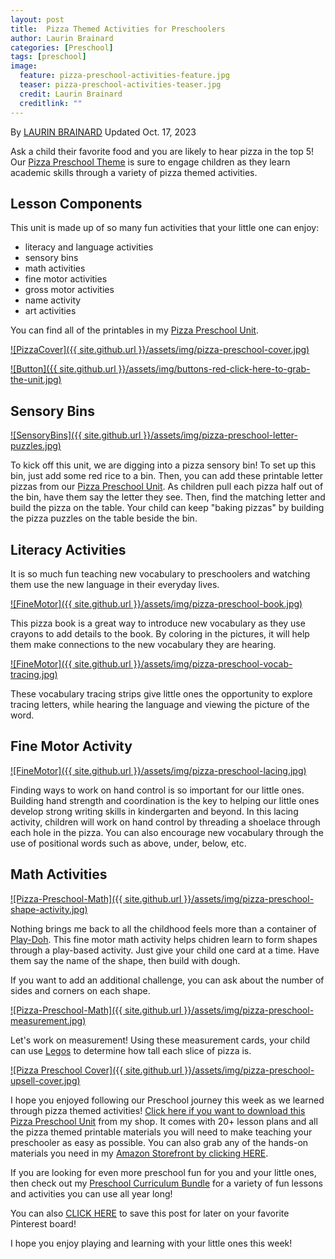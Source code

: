 ```yaml
---
layout: post
title:  Pizza Themed Activities for Preschoolers
author: Laurin Brainard
categories: [Preschool]
tags: [preschool]
image:
  feature: pizza-preschool-activities-feature.jpg
  teaser: pizza-preschool-activities-teaser.jpg
  credit: Laurin Brainard
  creditlink: ""
---
```

By [LAURIN BRAINARD](https://theprimarybrain.com/menu/about/) Updated Oct. 17, 2023

Ask a child their favorite food and you are likely to hear pizza in the top 5! Our [Pizza Preschool Theme](https://www.teacherspayteachers.com/Product/Pizza-Theme-Preschool-Curriculum-and-Lesson-Plans-Pre-K-Activities-8371690?utm_source=PB%20Blog&utm_campaign=Pizza%20Preschool%20Unit) is sure to engage children as they learn academic skills through a variety of pizza themed activities.

## Lesson Components 
This unit is made up of so many fun activities that your little one can enjoy:
- literacy and language activities
- sensory bins 
- math activities
- fine motor activities
- gross motor activities
- name activity
- art activities

You can find all of the printables in my [Pizza Preschool Unit](https://www.teacherspayteachers.com/Product/Pizza-Theme-Preschool-Curriculum-and-Lesson-Plans-Pre-K-Activities-8371690?utm_source=PB%20Blog&utm_campaign=Pizza%20Preschool%20Unit). 

[![PizzaCover]({{ site.github.url }}/assets/img/pizza-preschool-cover.jpg)](https://www.teacherspayteachers.com/Product/Pizza-Theme-Preschool-Curriculum-and-Lesson-Plans-Pre-K-Activities-8371690?utm_source=PB%20Blog&utm_campaign=Pizza%20Preschool%20Unit)

[![Button]({{ site.github.url }}/assets/img/buttons-red-click-here-to-grab-the-unit.jpg)](https://www.teacherspayteachers.com/Product/Pizza-Theme-Preschool-Curriculum-and-Lesson-Plans-Pre-K-Activities-8371690?utm_source=PB%20Blog&utm_campaign=Pizza%20Preschool%20Unit)

## Sensory Bins

[![SensoryBins]({{ site.github.url }}/assets/img/pizza-preschool-letter-puzzles.jpg)](https://www.teacherspayteachers.com/Product/Pizza-Theme-Preschool-Curriculum-and-Lesson-Plans-Pre-K-Activities-8371690?utm_source=PB%20Blog&utm_campaign=Pizza%20Preschool%20Unit)

To kick off this unit, we are digging into a pizza sensory bin! To set up this bin, just add some red rice to a bin. Then, you can add these printable letter pizzas from our [Pizza Preschool Unit](https://www.teacherspayteachers.com/Product/Pizza-Theme-Preschool-Curriculum-and-Lesson-Plans-Pre-K-Activities-8371690?utm_source=PB%20Blog&utm_campaign=Pizza%20Preschool%20Unit). As children pull each pizza half out of the bin, have them say the letter they see. Then, find the matching letter and build the pizza on the table. Your child can keep "baking pizzas" by building the pizza puzzles on the table beside the bin. 

## Literacy Activities

It is so much fun teaching new vocabulary to preschoolers and watching them use the new language in their everyday lives. 

[![FineMotor]({{ site.github.url }}/assets/img/pizza-preschool-book.jpg)](https://www.teacherspayteachers.com/Product/Pizza-Theme-Preschool-Curriculum-and-Lesson-Plans-Pre-K-Activities-8371690?utm_source=PB%20Blog&utm_campaign=Pizza%20Preschool%20Unit)

This pizza book is a great way to introduce new vocabulary as they use crayons to add details to the book. By coloring in the pictures, it will help them make connections to the new vocabulary they are hearing.

[![FineMotor]({{ site.github.url }}/assets/img/pizza-preschool-vocab-tracing.jpg)](https://www.teacherspayteachers.com/Product/Pizza-Theme-Preschool-Curriculum-and-Lesson-Plans-Pre-K-Activities-8371690?utm_source=PB%20Blog&utm_campaign=Pizza%20Preschool%20Unit)

These vocabulary tracing strips give little ones the opportunity to explore tracing letters, while hearing the language and viewing the picture of the word. 

## Fine Motor Activity

[![FineMotor]({{ site.github.url }}/assets/img/pizza-preschool-lacing.jpg)](https://www.teacherspayteachers.com/Product/Pizza-Theme-Preschool-Curriculum-and-Lesson-Plans-Pre-K-Activities-8371690?utm_source=PB%20Blog&utm_campaign=Pizza%20Preschool%20Unit)

Finding ways to work on hand control is so important for our little ones. Building hand strength and coordination is the key to helping our little ones develop strong writing skills in kindergarten and beyond. In this lacing activity, children will work on hand control by threading a shoelace through each hole in the pizza. You can also encourage new vocabulary through the use of positional words such as above, under, below, etc. 

## Math Activities

[![Pizza-Preschool-Math]({{ site.github.url }}/assets/img/pizza-preschool-shape-activity.jpg)](https://www.teacherspayteachers.com/Product/Pizza-Theme-Preschool-Curriculum-and-Lesson-Plans-Pre-K-Activities-8371690?utm_source=PB%20Blog&utm_campaign=Pizza%20Preschool%20Unit)

Nothing brings me back to all the childhood feels more than a container of [Play-Doh](https://amzn.to/43g5Qkh). This fine motor math activity helps chidren learn to form shapes through a play-based activity. Just give your child one card at a time. Have them say the name of the shape, then build with dough. 

If you want to add an additional challenge, you can ask about the number of sides and corners on each shape. 

[![Pizza-Preschool-Math]({{ site.github.url }}/assets/img/pizza-preschool-measurement.jpg)](https://www.teacherspayteachers.com/Product/Pizza-Theme-Preschool-Curriculum-and-Lesson-Plans-Pre-K-Activities-8371690?utm_source=PB%20Blog&utm_campaign=Pizza%20Preschool%20Unit)

Let's work on measurement! Using these measurement cards, your child can use [Legos](https://amzn.to/3tv8xCm) to determine how tall each slice of pizza is. 

[![Pizza Preschool Cover]({{ site.github.url }}/assets/img/pizza-preschool-upsell-cover.jpg)](https://www.teacherspayteachers.com/Product/Pizza-Theme-Preschool-Curriculum-and-Lesson-Plans-Pre-K-Activities-8371690?utm_source=PB%20Blog&utm_campaign=Pizza%20Preschool%20Unit)

I hope you enjoyed following our Preschool journey this week as we learned through pizza themed activities! [Click here if you want to download this Pizza Preschool Unit](https://www.teacherspayteachers.com/Product/Pizza-Theme-Preschool-Curriculum-and-Lesson-Plans-Pre-K-Activities-8371690?utm_source=PB%20Blog&utm_campaign=Pizza%20Preschool%20Unit) from my shop. It comes with 20+ lesson plans and all the pizza themed printable materials you will need to make teaching your preschooler as easy as possible. You can also grab any of the hands-on materials you need in my [Amazon Storefront by clicking HERE](https://www.amazon.com/shop/theprimarybrain/list/KJUJOA00IRJD?ref_=cm_sw_r_cp_ud_aipsflist_aipsftheprimarybrain_B9AH83XZ1BN2Y1W3QZPD).

If you are looking for even more preschool fun for you and your little ones, then check out my [Preschool Curriculum Bundle](https://www.teacherspayteachers.com/Product/Preschool-Curriculum-and-Lesson-Plans-Pre-K-Classroom-Homeschool-Themes-8371836?utm_source=PB%20Blog&utm_campaign=Transportation%20Preschool%20Blog%20End%20Bundle%20Link) for a variety of fun lessons and activities you can use all year long!

You can also [CLICK HERE](https://pin.it/2LGXVbX) to save this post for later on your favorite Pinterest board!

I hope you enjoy playing and learning with your little ones this week! 
